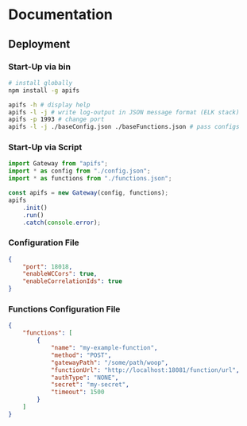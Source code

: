 # Documentation

## Deployment

### Start-Up via bin

```bash
# install globally
npm install -g apifs

apifs -h # display help
apifs -l -j # write log-output in JSON message format (ELK stack)
apifs -p 1993 # change port
apifs -l -j ./baseConfig.json ./baseFunctions.json # pass configs
```

### Start-Up via Script

```typescript
import Gateway from "apifs";
import * as config from "./config.json";
import * as functions from "./functions.json";

const apifs = new Gateway(config, functions);
apifs
    .init()
    .run()
    .catch(console.error);
```

### Configuration File

```json
{
    "port": 18018,
    "enableWCCors": true,
    "enableCorrelationIds": true
}
```

### Functions Configuration File

```json
{
    "functions": [
        {
            "name": "my-example-function",
            "method": "POST",
            "gatewayPath": "/some/path/woop",
            "functionUrl": "http://localhost:18081/function/url",
            "authType": "NONE",
            "secret": "my-secret",
            "timeout": 1500
        }
    ]
}
```
